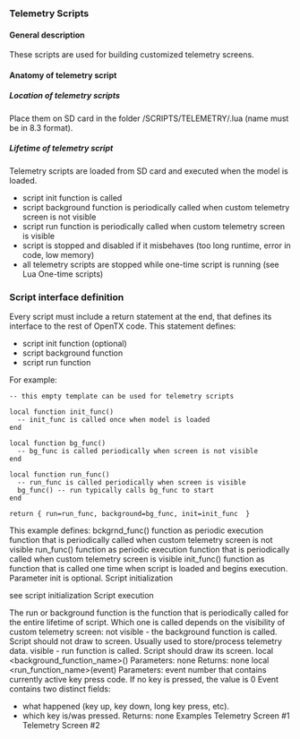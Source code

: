### Telemetry Scripts

#### General description

These scripts are used for building customized telemetry screens.

#### Anatomy of telemetry script

##### Location of telemetry scripts

Place them on SD card in the folder /SCRIPTS/TELEMETRY/<name>.lua (name must be in 8.3 format).

##### Lifetime of telemetry script

Telemetry scripts are loaded from SD card and executed when the model is loaded.

* script init function is called
* script background function is periodically called when custom telemetry screen is not visible
* script run function is periodically called when custom telemetry screen is visible
* script is stopped and disabled if it misbehaves (too long runtime, error in code, low memory)
* all telemetry scripts are stopped while one-time script is running (see Lua One-time scripts)

### Script interface definition

Every script must include a return statement at the end, that defines its interface to the rest of OpenTX code. This statement defines:
* script init function (optional)
* script background function
* script run function

For example:

```
-- this empty template can be used for telemetry scripts

local function init_func()
  -- init_func is called once when model is loaded
end

local function bg_func()
  -- bg_func is called periodically when screen is not visible
end

local function run_func()
  -- run_func is called periodically when screen is visible
  bg_func() -- run typically calls bg_func to start
end

return { run=run_func, background=bg_func, init=init_func  }
```

This example defines:
bckgrnd_func() function as periodic execution function that is periodically called when custom telemetry screen is not visible
run_func() function as periodic execution function that is periodically called when custom telemetry screen is visible
init_func() function as function that is called one time when script is loaded and begins execution.
Parameter init is optional.
Script initialization

see script initialization
Script execution

The run or background function is the function that is periodically called for the entire lifetime of script. Which one is called depends on the visibility of custom telemetry screen:
not visible - the background function is called. Script should not draw to screen. Usually used to store/process telemetry data.
visible - run function is called. Script should draw its screen.
local <background_function_name>()
Parameters:
none
Returns:
none
local <run_function_name>(event)
Parameters:
event
number that contains currently active key press code. If no key is pressed, the value is 0
Event contains two distinct fields:
  * what happened (key up, key down, long key press, etc).
  * which key is/was pressed.
Returns:
none
Examples
Telemetry Screen #1
Telemetry Screen #2
